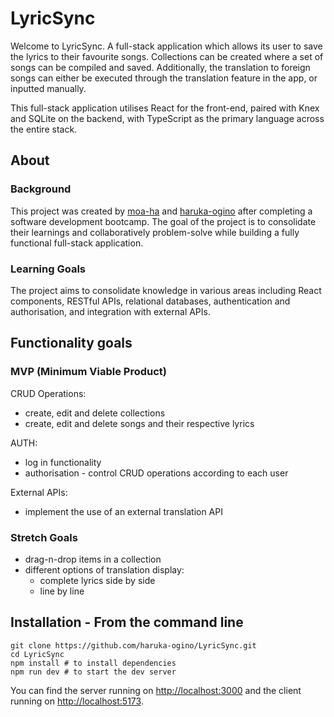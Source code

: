 # LyricSync
Welcome to LyricSync. A full-stack application which allows its user to save the lyrics to their favourite songs. Collections can be created where a set of songs can be compiled and saved. Additionally, the translation to foreign songs can either be executed through the translation feature in the app, or inputted manually.

This full-stack application utilises React for the front-end, paired with Knex and SQLite on the backend, with TypeScript as the primary language across the entire stack.


## About

### Background

This project was created by [moa-ha](https://github.com/moa-ha) and [haruka-ogino](https://github.com/haruka-ogino) after completing a software development bootcamp. The goal of the project is to consolidate their learnings and collaboratively problem-solve while building a fully functional full-stack application.

### Learning Goals

The project aims to consolidate knowledge in various areas including React components, RESTful APIs, relational databases, authentication and authorisation, and integration with external APIs.

## Functionality goals

### MVP (Minimum Viable Product)

CRUD Operations:
* create, edit and delete collections
* create, edit and delete songs and their respective lyrics

AUTH:
* log in functionality
* authorisation - control CRUD operations according to each user

External APIs:
* implement the use of an external translation API

### Stretch Goals

* drag-n-drop items in a collection
* different options of translation display:
    - complete lyrics side by side
    - line by line

## Installation - **From the command line**

```
git clone https://github.com/haruka-ogino/LyricSync.git
cd LyricSync
npm install # to install dependencies
npm run dev # to start the dev server
```

You can find the server running on [http://localhost:3000](http://localhost:3000) and the client running on [http://localhost:5173](http://localhost:5173).
